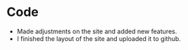 # Code
* Made adjustments on the site and added new features.
* I finished the layout of the site and uploaded it to github.
